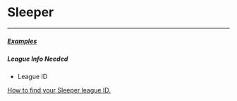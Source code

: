 # Sleeper

___

##### [Examples](https://github.com/joeyagreco/leeger/blob/main/example/league_loader/sleeperLeagueLoaderExample.py)

##### League Info Needed

- League ID

[How to find your Sleeper league ID.](https://support.sleeper.app/en/articles/4121798-how-do-i-find-my-league-id)
